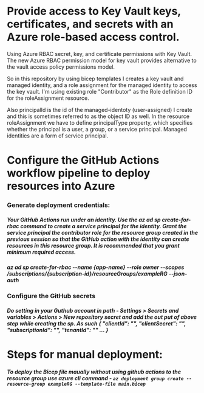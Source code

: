 # Provide access to Key Vault keys, certificates, and secrets with an Azure role-based access control.
 Using Azure RBAC secret, key, and certificate permissions with Key Vault. The new Azure RBAC permission model for key vault provides alternative to the vault access policy permissions model.

So in this repository by using bicep templates I creates a key vault and managed identity, and a role assignment for the managed identity to access the key vault. I'm using existing role "Contributor" as the Role definition ID for the roleAssignment resource. 

Also principalId is the id of the managed-identoty (user-assigned) I create and this is sometimes referred to as the object ID as well. In the resource roleAssignment we have to define principalType property, which specifies whether the principal is a user, a group, or a service principal. Managed identities are a form of service principal.<br />



# Configure the GitHub Actions workflow pipeline to deploy resources into Azure
### Generate deployment credentials:    
##### Your GitHub Actions run under an identity. Use the az ad sp create-for-rbac command to create a service principal for the identity. Grant the service principal the contributor role for the resource group created in the previous session so that the GitHub action with the identity can create resources in this resource group. It is recommended that you grant minimum required access.
##### az ad sp create-for-rbac --name {app-name} --role owner --scopes /subscriptions/{subscription-id}/resourceGroups/exampleRG --json-auth

### Configure the GitHub secrets
##### Do setting in your Guthub account in path - Settings > Secrets and variables > Actions > New repository secret and add the out put of above step while creating the sp. As such { "clientId": "<GUID>",  "clientSecret": "<GUID>", "subscriptionId": "<GUID>", "tenantId": "<GUID>" ... }


#  Steps for manual deployment:
##### To  deploy the Bicep file maually without using github actions to the resource group use azure cli command - `az deployment group create --resource-group exampleRG --template-file main.bicep`






